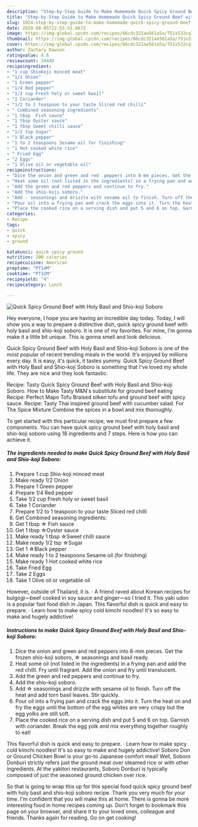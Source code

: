 ```yaml
---
description: "Step-by-Step Guide to Make Homemade Quick Spicy Ground Beef with Holy Basil and Shio-koji Soboro"
title: "Step-by-Step Guide to Make Homemade Quick Spicy Ground Beef with Holy Basil and Shio-koji Soboro"
slug: 1024-step-by-step-guide-to-make-homemade-quick-spicy-ground-beef-with-holy-basil-and-shio-koji-soboro
date: 2020-08-05T22:53:53.867Z
image: https://img-global.cpcdn.com/recipes/66cdc321ae561a5a/751x532cq70/quick-spicy-ground-beef-with-holy-basil-and-shio-koji-soboro-recipe-main-photo.jpg
thumbnail: https://img-global.cpcdn.com/recipes/66cdc321ae561a5a/751x532cq70/quick-spicy-ground-beef-with-holy-basil-and-shio-koji-soboro-recipe-main-photo.jpg
cover: https://img-global.cpcdn.com/recipes/66cdc321ae561a5a/751x532cq70/quick-spicy-ground-beef-with-holy-basil-and-shio-koji-soboro-recipe-main-photo.jpg
author: Zachary Dawson
ratingvalue: 4.6
reviewcount: 34440
recipeingredient:
- "1 cup Shiokoji minced meat"
- "1/2 Onion"
- "1 Green pepper"
- "1/4 Red pepper"
- "1/2 cup Fresh holy or sweet basil"
- "1 Coriander"
- "1/2 to 1 teaspoon to your taste Sliced red chilli"
- " Combined seasoning ingredients"
- "1 tbsp  Fish sauce"
- "1 tbsp Oyster sauce"
- "1 tbsp Sweet chilli sauce"
- "1/2 tsp Sugar"
- "1 Black pepper"
- "1 to 2 teaspoons Sesame oil for finishing"
- "1 Hot cooked white rice"
- " Fried Egg"
- "2 Eggs"
- "1 Olive oil or vegetable oil"
recipeinstructions:
- "Dice the onion and green and red  peppers into 8-mm pieces. Get the frozen shio-koji soboro, ☆ seasonings and basil ready."
- "Heat some oil (not listed in the ingredients) in a frying pan and add the red chilli. Fry until fragrant. Add the onion and fry until translucent."
- "Add the green and red peppers and continue to fry."
- "Add the shio-koji soboro."
- "Add ☆ seasonings and drizzle with sesame oil to finish. Turn off the heat and add torn basil leaves. Stir quickly."
- "Pour oil into a frying pan and crack the eggs into it. Turn the heat on and fry the eggs until the bottom of the egg whites are very crispy but the egg yolks are still soft."
- "Place the cooked rice on a serving dish and put 5 and 6 on top. Garnish with coriander. Break the egg yolk and mix everything together roughly to eat!"
categories:
- Recipe
tags:
- quick
- spicy
- ground

katakunci: quick spicy ground 
nutrition: 200 calories
recipecuisine: American
preptime: "PT14M"
cooktime: "PT32M"
recipeyield: "4"
recipecategory: Lunch

---
```



![Quick Spicy Ground Beef with Holy Basil and Shio-koji Soboro](https://img-global.cpcdn.com/recipes/66cdc321ae561a5a/751x532cq70/quick-spicy-ground-beef-with-holy-basil-and-shio-koji-soboro-recipe-main-photo.jpg)

Hey everyone, I hope you are having an incredible day today. Today, I will show you a way to prepare a distinctive dish, quick spicy ground beef with holy basil and shio-koji soboro. It is one of my favorites. For mine, I'm gonna make it a little bit unique. This is gonna smell and look delicious.

Quick Spicy Ground Beef with Holy Basil and Shio-koji Soboro is one of the most popular of recent trending meals in the world. It's enjoyed by millions every day. It is easy, it's quick, it tastes yummy. Quick Spicy Ground Beef with Holy Basil and Shio-koji Soboro is something that I've loved my whole life. They are nice and they look fantastic.

Recipe: Tasty Quick Spicy Ground Beef with Holy Basil and Shio-koji Soboro. How to Make Tasty M&amp;N&#39;s substitute for ground beef eating Recipe: Perfect Mapo Tofu Braised silken tofu and ground beef with spicy sauce. Recipe: Tasty Thai inspired ground beef with cucumber salad. For The Spice Mixture Combine the spices in a bowl and mix thoroughly.


To get started with this particular recipe, we must first prepare a few components. You can have quick spicy ground beef with holy basil and shio-koji soboro using 18 ingredients and 7 steps. Here is how you can achieve it.

<!--inarticleads1-->

##### The ingredients needed to make Quick Spicy Ground Beef with Holy Basil and Shio-koji Soboro:

1. Prepare 1 cup Shio-koji minced meat
1. Make ready 1/2 Onion
1. Prepare 1 Green pepper
1. Prepare 1/4 Red pepper
1. Take 1/2 cup Fresh holy or sweet basil
1. Take 1 Coriander
1. Prepare 1/2 to 1 teaspoon to your taste Sliced red chilli
1. Get  Combined seasoning ingredients:
1. Get 1 tbsp ☆ Fish sauce
1. Get 1 tbsp ☆Oyster sauce
1. Make ready 1 tbsp ☆Sweet chilli sauce
1. Make ready 1/2 tsp ☆Sugar
1. Get 1 ☆Black pepper
1. Make ready 1 to 2 teaspoons Sesame oil (for finishing)
1. Make ready 1 Hot cooked white rice
1. Take  Fried Egg
1. Take 2 Eggs
1. Take 1 Olive oil or vegetable oil


However, outside of Thailand, it is. · A friend raved about Korean recipes for bulgogi—beef cooked in soy sauce and ginger—so I tried it. This yaki udon is a popular fast food dish in Japan. This flavorful dish is quick and easy to prepare. · Learn how to make spicy cold kimchi noodles! It&#39;s so easy to make and hugely addictive! 

<!--inarticleads2-->

##### Instructions to make Quick Spicy Ground Beef with Holy Basil and Shio-koji Soboro:

1. Dice the onion and green and red  peppers into 8-mm pieces. Get the frozen shio-koji soboro, ☆ seasonings and basil ready.
1. Heat some oil (not listed in the ingredients) in a frying pan and add the red chilli. Fry until fragrant. Add the onion and fry until translucent.
1. Add the green and red peppers and continue to fry.
1. Add the shio-koji soboro.
1. Add ☆ seasonings and drizzle with sesame oil to finish. Turn off the heat and add torn basil leaves. Stir quickly.
1. Pour oil into a frying pan and crack the eggs into it. Turn the heat on and fry the eggs until the bottom of the egg whites are very crispy but the egg yolks are still soft.
1. Place the cooked rice on a serving dish and put 5 and 6 on top. Garnish with coriander. Break the egg yolk and mix everything together roughly to eat!


This flavorful dish is quick and easy to prepare. · Learn how to make spicy cold kimchi noodles! It&#39;s so easy to make and hugely addictive! Soboro Don or Ground Chicken Bowl is your go-to Japanese comfort meal! Well, Soboro Donburi strictly refers just the ground meat over steamed rice or with other ingredients. At the yakitori restaurants, Soboro Donburi is typically composed of just the seasoned ground chicken over rice. 

So that is going to wrap this up for this special food quick spicy ground beef with holy basil and shio-koji soboro recipe. Thank you very much for your time. I'm confident that you will make this at home. There is gonna be more interesting food in home recipes coming up. Don't forget to bookmark this page on your browser, and share it to your loved ones, colleague and friends. Thanks again for reading. Go on get cooking!
